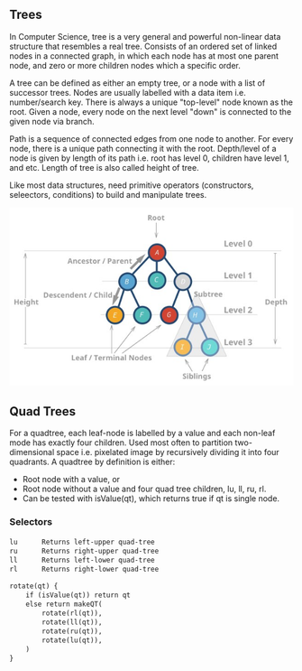 ## Trees

In Computer Science, tree is a very general and powerful non-linear data structure that resembles a real tree. Consists of an ordered set of linked nodes in a connected graph, in which each node has at most one parent node, and zero or more children nodes which a specific order.

A tree can be defined as either an empty tree, or a node with a list of successor trees. Nodes are usually labelled with a data item i.e. number/search key. There is always a unique "top-level" node known as the root. Given a node, every node on the next level "down" is connected to the given node via branch.

Path is a sequence of connected edges from one node to another. For every node, there is a unique path connecting it with the root. Depth/level of a node is given by length of its path i.e. root has level 0, children have level 1, and etc. Length of tree is also called height of tree.

Like most data structures, need primitive operators (constructors, seleectors, conditions) to build and manipulate trees.

![nodes](../../images/tree-structure.PNG)

## Quad Trees

For a quadtree, each leaf-node is labelled by a value and each non-leaf mode has exactly four children. Used most often to partition two-dimensional space i.e. pixelated image by recursively dividing it into four quadrants. A quadtree by definition is either:

- Root node with a value, or
- Root node without a value and four quad tree children, lu, ll, ru, rl.
- Can be tested with isValue(qt), which returns true if qt is single node.

### Selectors

```
lu      Returns left-upper quad-tree
ru      Returns right-upper quad-tree
ll      Returns left-lower quad-tree
rl      Returns right-lower quad-tree
```

```
rotate(qt) {
    if (isValue(qt)) return qt
    else return makeQT(
        rotate(rl(qt)),
        rotate(ll(qt)),
        rotate(ru(qt)),
        rotate(lu(qt)),
    )
}
```
